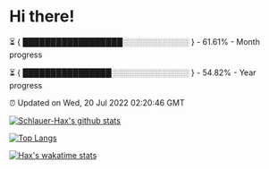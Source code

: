 # Hi there!

⏳ { ██████████████████░░░░░░░░░░░░ } - 61.61% - Month progress

⏳ { ████████████████░░░░░░░░░░░░░░ } - 54.82% - Year progress

⏰ Updated on Wed, 20 Jul 2022 02:20:46 GMT


[![Schlauer-Hax's github stats](https://github-readme-stats.vercel.app/api?username=Schlauer-Hax&show_icons=true&theme=dark&count_private=true)](https://github.com/Schlauer-Hax)


[![Top Langs](https://github-readme-stats.vercel.app/api/top-langs/?username=Schlauer-Hax&layout=compact&theme=dark)](https://github.com/Schlauer-Hax?tab=repositories)


[![Hax's wakatime stats](https://github-readme-stats.vercel.app/api/wakatime?username=Hax&theme=dark)](https://wakatime.com/@Hax)

